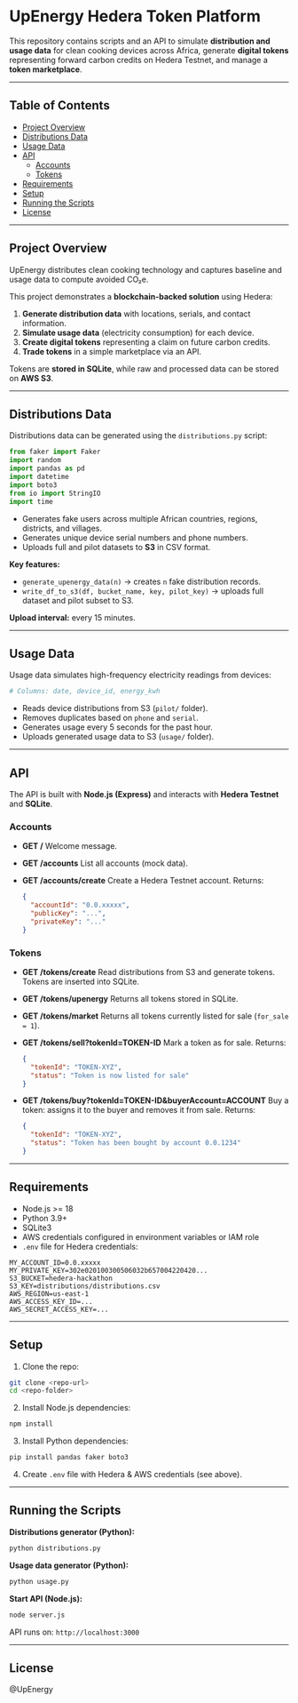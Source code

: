 
# UpEnergy Hedera Token Platform

This repository contains scripts and an API to simulate **distribution and usage data** for clean cooking devices across Africa, generate **digital tokens** representing forward carbon credits on Hedera Testnet, and manage a **token marketplace**.

---

## Table of Contents

- [Project Overview](#project-overview)
- [Distributions Data](#distributions-data)
- [Usage Data](#usage-data)
- [API](#api)
  - [Accounts](#accounts)
  - [Tokens](#tokens)
- [Requirements](#requirements)
- [Setup](#setup)
- [Running the Scripts](#running-the-scripts)
- [License](#license)

---

## Project Overview

UpEnergy distributes clean cooking technology and captures baseline and usage data to compute avoided CO₂e.  

This project demonstrates a **blockchain-backed solution** using Hedera:

1. **Generate distribution data** with locations, serials, and contact information.  
2. **Simulate usage data** (electricity consumption) for each device.  
3. **Create digital tokens** representing a claim on future carbon credits.  
4. **Trade tokens** in a simple marketplace via an API.  

Tokens are **stored in SQLite**, while raw and processed data can be stored on **AWS S3**.

---

## Distributions Data

Distributions data can be generated using the `distributions.py` script:

```python
from faker import Faker
import random
import pandas as pd
import datetime
import boto3
from io import StringIO
import time
````

* Generates fake users across multiple African countries, regions, districts, and villages.
* Generates unique device serial numbers and phone numbers.
* Uploads full and pilot datasets to **S3** in CSV format.

**Key features:**

* `generate_upenergy_data(n)` → creates `n` fake distribution records.
* `write_df_to_s3(df, bucket_name, key, pilot_key)` → uploads full dataset and pilot subset to S3.

**Upload interval:** every 15 minutes.

---

## Usage Data

Usage data simulates high-frequency electricity readings from devices:

```python
# Columns: date, device_id, energy_kwh
```

* Reads device distributions from S3 (`pilot/` folder).
* Removes duplicates based on `phone` and `serial`.
* Generates usage every 5 seconds for the past hour.
* Uploads generated usage data to S3 (`usage/` folder).

---

## API

The API is built with **Node.js (Express)** and interacts with **Hedera Testnet** and **SQLite**.

### Accounts

* **GET /**
  Welcome message.

* **GET /accounts**
  List all accounts (mock data).

* **GET /accounts/create**
  Create a Hedera Testnet account. Returns:

  ```json
  {
    "accountId": "0.0.xxxxx",
    "publicKey": "...",
    "privateKey": "..."
  }
  ```

### Tokens

* **GET /tokens/create**
  Read distributions from S3 and generate tokens. Tokens are inserted into SQLite.

* **GET /tokens/upenergy**
  Returns all tokens stored in SQLite.

* **GET /tokens/market**
  Returns all tokens currently listed for sale (`for_sale = 1`).

* **GET /tokens/sell?tokenId=TOKEN-ID**
  Mark a token as for sale. Returns:

  ```json
  {
    "tokenId": "TOKEN-XYZ",
    "status": "Token is now listed for sale"
  }
  ```

* **GET /tokens/buy?tokenId=TOKEN-ID&buyerAccount=ACCOUNT**
  Buy a token: assigns it to the buyer and removes it from sale. Returns:

  ```json
  {
    "tokenId": "TOKEN-XYZ",
    "status": "Token has been bought by account 0.0.1234"
  }
  ```

---

## Requirements

* Node.js >= 18
* Python 3.9+
* SQLite3
* AWS credentials configured in environment variables or IAM role
* `.env` file for Hedera credentials:

```env
MY_ACCOUNT_ID=0.0.xxxxx
MY_PRIVATE_KEY=302e020100300506032b657004220420...
S3_BUCKET=hedera-hackathon
S3_KEY=distributions/distributions.csv
AWS_REGION=us-east-1
AWS_ACCESS_KEY_ID=...
AWS_SECRET_ACCESS_KEY=...
```

---

## Setup

1. Clone the repo:

```bash
git clone <repo-url>
cd <repo-folder>
```

2. Install Node.js dependencies:

```bash
npm install
```

3. Install Python dependencies:

```bash
pip install pandas faker boto3
```

4. Create `.env` file with Hedera & AWS credentials (see above).

---

## Running the Scripts

**Distributions generator (Python):**

```bash
python distributions.py
```

**Usage data generator (Python):**

```bash
python usage.py
```

**Start API (Node.js):**

```bash
node server.js
```

API runs on: `http://localhost:3000`

---

## License

@UpEnergy

